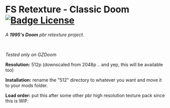 
# FS Retexture - Classic Doom   [![Badge License]][License]

*A **1995's Doom** pbr retexture project.*

<br>

*Tested only on GZDoom*
<br>

**Resolution:** 512p (downscaled from 2048p .. and yep, this will be available too)
<br>

**Installation:** rename the "512" directory to whatever you want and move it to your mods folder.
<br>

**Load order:** put this after some other pbr high resolution texture pack since this is WIP.
<br>




<!----------------------------------------------------------------------------->

[License]: LICENSE


<!-------------------------------[ Badges ]------------------------------------>

[Badge License]: https://img.shields.io/badge/License-MIT-yellow.svg?style=for-the-badge
